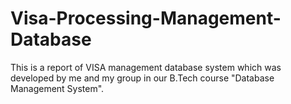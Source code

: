 # Visa-Processing-Management-Database

This is a report of VISA management database system which was developed by me and my group in our B.Tech course "Database Management System".
